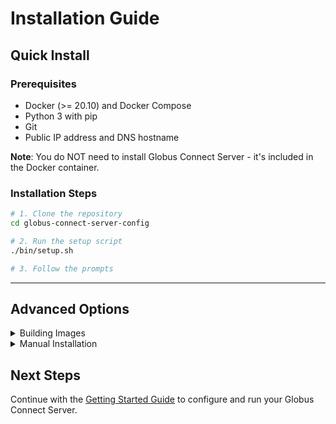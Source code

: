 # Installation Guide

## Quick Install

### Prerequisites
- Docker (>= 20.10) and Docker Compose
- Python 3 with pip
- Git
- Public IP address and DNS hostname

**Note**: You do NOT need to install Globus Connect Server - it's included in the Docker container.

### Installation Steps

```bash
# 1. Clone the repository
cd globus-connect-server-config

# 2. Run the setup script
./bin/setup.sh

# 3. Follow the prompts
```

---

## Advanced Options

<details>
<summary>Building Images</summary>

```bash
./bin/build.sh
```

The build script automatically detects your environment:
- **Within DataFed**: Uses existing submodule (run `git submodule update --init --recursive` first)
- **Standalone**: Downloads components automatically

</details>

<details>
<summary>Manual Installation</summary>

If the setup script doesn't work for your system:

### 1. Install Dependencies

**Ubuntu/Debian:**
```bash
sudo apt update
sudo apt install docker.io docker-compose python3 python3-pip git
sudo usermod -aG docker $USER
newgrp docker
```

**RHEL/CentOS:**
```bash
sudo yum install docker docker-compose python3 python3-pip git
sudo usermod -aG docker $USER
newgrp docker
```

### 2. Install Python Package
```bash
pip3 install --user globus-sdk
```

### 3. Create Directories
```bash
mkdir -p globus keys logs
chmod 700 globus keys
```

### 4. Configure Environment
```bash
cp .env.template .env
vim .env
```

</details>

## Next Steps

Continue with the [Getting Started Guide](getting-started.md) to configure and run your Globus Connect Server.